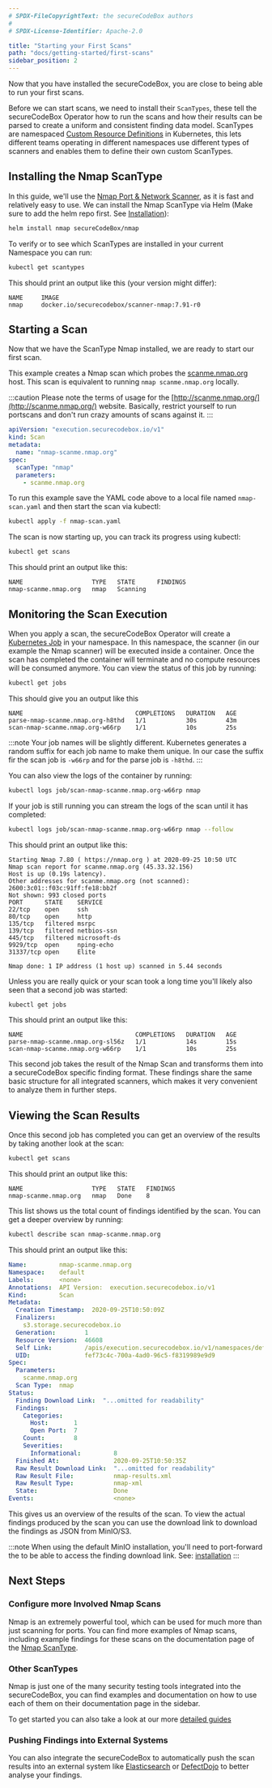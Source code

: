 ```yaml
---
# SPDX-FileCopyrightText: the secureCodeBox authors
#
# SPDX-License-Identifier: Apache-2.0

title: "Starting your First Scans"
path: "docs/getting-started/first-scans"
sidebar_position: 2
---
```


Now that you have installed the secureCodeBox, you are close to being able to run your first scans.

Before we can start scans, we need to install their `ScanTypes`, these tell the secureCodeBox Operator how to run the scans and how their results can be parsed to create a uniform and consistent finding data model. ScanTypes are namespaced [Custom Resource Definitions](https://kubernetes.io/docs/tasks/extend-kubernetes/custom-resources/custom-resource-definitions/) in Kubernetes, this lets different teams operating in different namespaces use different types of scanners and enables them to define their own custom ScanTypes.

## Installing the Nmap ScanType

In this guide, we'll use the [Nmap Port & Network Scanner](https://nmap.org), as it is fast and relatively easy to use. We can install the Nmap ScanType via Helm (Make sure to add the helm repo first. See [Installation](/docs/getting-started/installation)):

```bash
helm install nmap secureCodeBox/nmap
```

To verify or to see which ScanTypes are installed in your current Namespace you can run:

```bash
kubectl get scantypes
```

This should print an output like this (your version might differ):

```text
NAME     IMAGE
nmap     docker.io/securecodebox/scanner-nmap:7.91-r0
```

## Starting a Scan

Now that we have the ScanType Nmap installed, we are ready to start our first scan.

This example creates a Nmap scan which probes the [scanme.nmap.org](http://scanme.nmap.org) host. This scan is equivalent to running `nmap scanme.nmap.org` locally.

:::caution
Please note the terms of usage for the [http://scanme.nmap.org/](http://scanme.nmap.org/) website.
Basically, restrict yourself to run portscans and don't run crazy amounts of scans against it.
:::

```yaml title="nmap-scan.yaml"
apiVersion: "execution.securecodebox.io/v1"
kind: Scan
metadata:
  name: "nmap-scanme.nmap.org"
spec:
  scanType: "nmap"
  parameters:
    - scanme.nmap.org
```

To run this example save the YAML code above to a local file named `nmap-scan.yaml` and then start the scan via kubectl:

```bash
kubectl apply -f nmap-scan.yaml
```

The scan is now starting up, you can track its progress using kubectl:

```bash
kubectl get scans
```

This should print an output like this:

```text
NAME                   TYPE   STATE      FINDINGS
nmap-scanme.nmap.org   nmap   Scanning
```

## Monitoring the Scan Execution

When you apply a scan, the secureCodeBox Operator will create a [Kubernetes Job](https://kubernetes.io/docs/concepts/workloads/controllers/jobs-run-to-completion/) in your namespace. In this namespace, the scanner (in our example the Nmap scanner) will be executed inside a container. Once the scan has completed the container will terminate and no compute resources will be consumed anymore. You can view the status of this job by running:

```bash
kubectl get jobs
```

This should give you an output like this

```text
NAME                               COMPLETIONS   DURATION   AGE
parse-nmap-scanme.nmap.org-h8thd   1/1           30s        43m
scan-nmap-scanme.nmap.org-w66rp    1/1           10s        25s
```

:::note
Your job names will be slightly different. Kubernetes generates a random suffix for each job name to make them unique. In our case the suffix fir the scan job is `-w66rp` and for the parse job is `-h8thd`.
:::

You can also view the logs of the container by running:

```bash
kubectl logs job/scan-nmap-scanme.nmap.org-w66rp nmap
```

If your job is still running you can stream the logs of the scan until it has completed:

```bash
kubectl logs job/scan-nmap-scanme.nmap.org-w66rp nmap --follow
```

This should print an output like this:

```text
Starting Nmap 7.80 ( https://nmap.org ) at 2020-09-25 10:50 UTC
Nmap scan report for scanme.nmap.org (45.33.32.156)
Host is up (0.19s latency).
Other addresses for scanme.nmap.org (not scanned): 2600:3c01::f03c:91ff:fe18:bb2f
Not shown: 993 closed ports
PORT      STATE    SERVICE
22/tcp    open     ssh
80/tcp    open     http
135/tcp   filtered msrpc
139/tcp   filtered netbios-ssn
445/tcp   filtered microsoft-ds
9929/tcp  open     nping-echo
31337/tcp open     Elite

Nmap done: 1 IP address (1 host up) scanned in 5.44 seconds
```

Unless you are really quick or your scan took a long time you'll likely also seen that a second job was started:

```bash
kubectl get jobs
```

This should print an output like this:

```text
NAME                               COMPLETIONS   DURATION   AGE
parse-nmap-scanme.nmap.org-sl56z   1/1           14s        15s
scan-nmap-scanme.nmap.org-w66rp    1/1           10s        25s
```

This second job takes the result of the Nmap Scan and transforms them into a secureCodeBox specific finding format. These findings share the same basic structure for all integrated scanners, which makes it very convenient to analyze them in further steps.

## Viewing the Scan Results

Once this second job has completed you can get an overview of the results by taking another look at the scan:

```bash
kubectl get scans
```

This should print an output like this:

```text
NAME                   TYPE   STATE   FINDINGS
nmap-scanme.nmap.org   nmap   Done    8
```

This list shows us the total count of findings identified by the scan. You can get a deeper overview by running:

```bash
kubectl describe scan nmap-scanme.nmap.org
```

This should print an output like this:

```yaml {19-25}
Name:         nmap-scanme.nmap.org
Namespace:    default
Labels:       <none>
Annotations:  API Version:  execution.securecodebox.io/v1
Kind:         Scan
Metadata:
  Creation Timestamp:  2020-09-25T10:50:09Z
  Finalizers:
    s3.storage.securecodebox.io
  Generation:        1
  Resource Version:  46608
  Self Link:         /apis/execution.securecodebox.io/v1/namespaces/default/scans/nmap-scanme.nmap.org
  UID:               fef73c4c-700a-4ad0-96c5-f8319989e9d9
Spec:
  Parameters:
    scanme.nmap.org
  Scan Type:  nmap
Status:
  Finding Download Link:  "...omitted for readability"
  Findings:
    Categories:
      Host:       1
      Open Port:  7
    Count:        8
    Severities:
      Informational:         8
  Finished At:               2020-09-25T10:50:35Z
  Raw Result Download Link:  "...omitted for readability"
  Raw Result File:           nmap-results.xml
  Raw Result Type:           nmap-xml
  State:                     Done
Events:                      <none>
```

This gives us an overview of the results of the scan.
To view the actual findings produced by the scan you can use the download link to download the findings as JSON from MinIO/S3.

:::note
When using the default MinIO installation, you'll need to port-forward the to be able to access the finding download link. See: [installation](/docs/getting-started/installation#accessing-the-included-minio-instance)
:::

## Next Steps

### Configure more Involved Nmap Scans

Nmap is an extremely powerful tool, which can be used for much more than just scanning for ports.
You can find more examples of Nmap scans, including example findings for these scans on the documentation page of the [Nmap ScanType](/docs/scanners/nmap).

### Other ScanTypes

Nmap is just one of the many security testing tools integrated into the secureCodeBox, you can find examples and documentation on how to use each of them on their documentation page in the sidebar.

To get started you can also take a look at our more [detailed guides](/docs/how-tos)

### Pushing Findings into External Systems

You can also integrate the secureCodeBox to automatically push the scan results into an external system like [Elasticsearch](/docs/hooks/elasticsearch) or [DefectDojo](/docs/hooks/defectdojo) to better analyse your findings.
